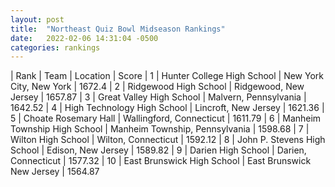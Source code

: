 ```yaml
---
layout: post
title:  "Northeast Quiz Bowl Midseason Rankings"
date:   2022-02-06 14:31:04 -0500
categories: rankings
---
```

| Rank | Team | Location | Score 
| 1 | Hunter College High School | New York City, New York | 1672.4
| 2 | Ridgewood High School | Ridgewood, New Jersey | 1657.87
| 3 | Great Valley High School | Malvern, Pennsylvania | 1642.52
| 4 | High Technology High School | Lincroft, New Jersey | 1621.36
| 5 | Choate Rosemary Hall | Wallingford, Connecticut | 1611.79
| 6 | Manheim Township High School | Manheim Township, Pennsylvania | 1598.68
| 7 | Wilton High School | Wilton, Connecticut | 1592.12 
| 8 | John P. Stevens High School | Edison, New Jersey | 1589.82
| 9 | Darien High School | Darien, Connecticut | 1577.32
| 10 | East Brunswick High School | East Brunswick New Jersey | 1564.87
